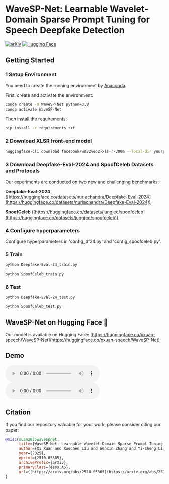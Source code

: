 # WaveSP-Net: Learnable Wavelet-Domain Sparse Prompt Tuning for Speech Deepfake Detection

[![arXiv](https://img.shields.io/badge/arXiv-2510.05305v1-b31b1b.svg)](https://arxiv.org/abs/2510.05305) [![Hugging Face](https://img.shields.io/badge/%F0%9F%A4%97%20Hugging%20Face-Models-blue)](https://huggingface.co/xxuan-speech/WaveSP-Net)

## Getting Started

### 1 Setup Environment
You need to create the running environment by [Anaconda](https://www.anaconda.com/).

First, create and activate the environment:

```bash
conda create -n WaveSP-Net python=3.8
conda activate WaveSP-Net
```
Then install the requirements:

```bash
pip install -r requirements.txt
```
### 2 Download XLSR front-end model

```bash
huggingface-cli download facebook/wav2vec2-xls-r-300m --local-dir yourpath/huggingface/wav2vec2-xls-r-300m/
```

### 3 Download Deepfake-Eval-2024 and SpoofCeleb Datasets and Protocals

Our experiments are conducted on two new and challenging benchmarks:  

**Deepfake-Eval-2024** ([https://huggingface.co/datasets/nuriachandra/Deepfake-Eval-2024](https://huggingface.co/datasets/nuriachandra/Deepfake-Eval-2024)) 

**SpoofCeleb** ([https://huggingface.co/datasets/jungjee/spoofceleb](https://huggingface.co/datasets/jungjee/spoofceleb)).

### 4 Configure hyperparameters

Configure hyperparameters in 'config_df24.py' and 'config_spoofceleb.py'.

### 5 Train

```bash
python Deepfake-Eval-24_train.py
```

```bash
python SpoofCeleb_train.py
```

### 6 Test

```bash
python Deepfake-Eval-24_test.py
```

```bash
python SpoofCeleb_test.py
```


## WaveSP-Net on Hugging Face 🤗

Our model is available on Hugging Face: [https://huggingface.co/xxuan-speech/WaveSP-Net](https://huggingface.co/xxuan-speech/WaveSP-Net)

## Demo

<audio controls src="/demo/Real0001.wav"></audio>
<audio controls src="/demo/Fake0001.wav"></audio>


## Citation

If you find our repository valuable for your work, please consider citing our paper:

```bibtex
@misc{xuan2025wavespnet,
      title={WaveSP-Net: Learnable Wavelet-Domain Sparse Prompt Tuning for Speech Deepfake Detection},
      author={Xi Xuan and Xuechen Liu and Wenxin Zhang and Yi-Cheng Lin and Xiaojian Lin and Tomi Kinnunen},
      year={2025},
      eprint={2510.05305},
      archivePrefix={arXiv},
      primaryClass={eess.AS},
      url={[https://arxiv.org/abs/2510.05305](https://arxiv.org/abs/2510.05305)},
}
